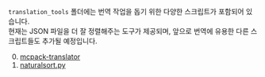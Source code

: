 `translation_tools` 폴더에는 번역 작업을 돕기 위한 다양한 스크립트가 포함되어 있습니다.  
현재는 JSON 파일을 더 잘 정렬해주는 도구가 제공되며, 앞으로 번역에 유용한 다른 스크립트들도 추가될 예정입니다.

0. [mcpack-translator](https://github.com/kunho-park/mcpack-translator)
1. [naturalsort.py](.\naturalsort.py)

